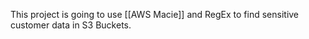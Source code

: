 This project is going to use [[AWS Macie]] and RegEx to find sensitive customer data in S3 Buckets.

